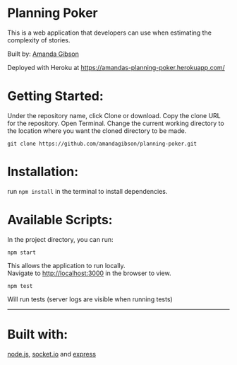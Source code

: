 # Planning Poker

This is a web application that developers can use when estimating the complexity of stories.

Built by: [Amanda Gibson](https://github.com/amandagibson)

Deployed with Heroku at https://amandas-planning-poker.herokuapp.com/

# Getting Started:

Under the repository name, click Clone or download. Copy the clone URL for the repository. Open Terminal. Change the current working directory to the location where you want the cloned directory to be made.

`git clone https://github.com/amandagibson/planning-poker.git`

# Installation:

run `npm install` in the terminal to install dependencies.

# Available Scripts:

In the project directory, you can run:

`npm start`

This allows the application to run locally. <br>
Navigate to [http://localhost:3000](http://localhost:3000) in the browser to view.

`npm test`

Will run tests (server logs are visible when running tests)

---

# Built with:

[node.js](https://nodejs.org/en/), [socket.io](https://socket.io/) and [express](https://expressjs.com/)
